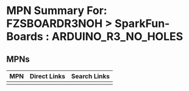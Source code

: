 



# MPN Summary For: FZSBOARDR3NOH > SparkFun-Boards : ARDUINO_R3_NO_HOLES

## MPNs
  

|MPN|Direct Links|Search Links|
| :--- | :--- | :--- |
||||
